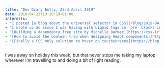 ```yaml
---
title: "Dev Diary Entry, 23rd April 2019"
date: 2019-04-23T13:20:19+01:00
interests:
- "I posted [a blog about the universal selector in CSS](/blog/2019-04-21-my-misconceptions-about-the-universal-selector/) `*` and got a good reaction from the dev.to community when I [cross-posted it](https://dev.to/claireparker/my-misconceptions-about-the-universal-selector-in-css-4ngm). It got tweeted out on their main account (🏆 internet points!) and I earned a badge for my account for posting an article for four weeks in a row! (I posted it at 23:50 on Sunday night too! 🤭) It was especially satisfying because it took me ages to write: I knew roughly what I wanted to say but couldn't get it to read well, and it took more time to research than I thought)."
- "I wrote up an issue I was having with Liquid tags in `pre` blocks in a [blog post](/blog/2019-04-17-liquid-tag-page-build-failure-debug/). It was very specific to my GitHub Pages/deployment setup  so I didn't cross-post it anywhere but it might help someone!"
- "[Building a dependency free site by Michelle Barker](https://css-irl.info/building-a-dependency-free-site/) - an interesting experiment, but I really liked how Michelle admitted that she wouldn't stop using Sass for a while yet: I see more and more devs denouncing Sass lately."
- "[How to avoid the boolean trap when designing React components](https://spicefactory.co/blog/2019/03/26/how-to-avoid-the-boolean-trap-when-designing-react-components/) - gave me food for thought about Booleans and how they can be overused and indicate additional complexity in your components."
- "[Finally a CSS only solution to hover on touchscreens](https://blog.usejournal.com/finally-a-css-only-solution-to-hover-on-touchscreens-c498af39c31c) - this has been an issue for a long time! Nice to see progress being made."
---
```


I was away on holiday this week, but that never stops me taking my laptop wherever I'm travelling to and doing a bit of light reading.
